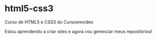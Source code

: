 # html5-css3
 Curso de HTML5 e CSS3 do Cursoemvideo

 Estou aprendendo a criar sites e agora vou gerenciar meus repositórios!
